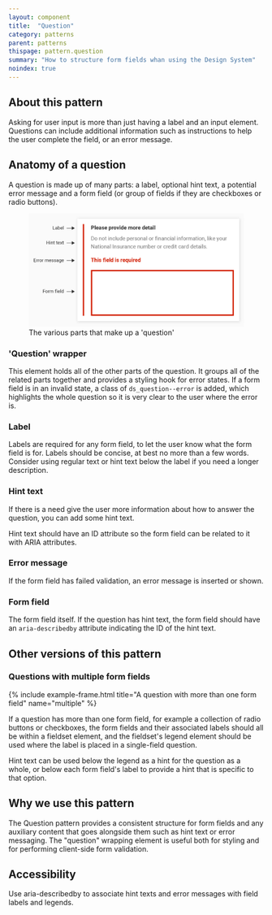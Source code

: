```yaml
---
layout: component
title:  "Question"
category: patterns
parent: patterns
thispage: pattern.question
summary: "How to structure form fields whan using the Design System"
noindex: true
---
```


## About this pattern

Asking for user input is more than just having a label and an input element. Questions can include additional information such as instructions to help the user complete the field, or an error message.

## Anatomy of a question

A question is made up of many parts: a label, optional hint text, a potential error message and a form field (or group of fields if they are checkboxes or radio buttons).

<figure class="example__content  overflow--large--2 overflow--xlarge--2">
<img alt="The various parts that make up a question" src="/assets/images/question-anatomy.png" loading="lazy">
<figcaption>The various parts that make up a 'question'</figcaption>
</figure>

### 'Question' wrapper

This element holds all of the other parts of the question. It groups all of the related parts together and provides a styling hook for error states. If a form field is in an invalid state, a class of `ds_question--error` is added, which highlights the whole question so it is very clear to the user where the error is.

### Label

Labels are required for any form field, to let the user know what the form field is for. Labels should be concise, at best no more than a few words. Consider using regular text or hint text below the label if you need a longer description.

### Hint text

If there is a need give the user more information about how to answer the question, you can add some hint text.

Hint text should have an ID attribute so the form field can be related to it with ARIA attributes.

### Error message

If the form field has failed validation, an error message is inserted or shown.

### Form field

The form field itself. If the question has hint text, the form field should have an `aria-describedby` attribute indicating the ID of the hint text.

## Other versions of this pattern

### Questions with multiple form fields

{% include example-frame.html title="A question with more than one form field" name="multiple" %}

If a question has more than one form field, for example a collection of radio buttons or checkboxes, the form fields and their associated labels should all be within a fieldset element, and the fieldset's legend element should be used where the label is placed in a single-field question.

Hint text can be used below the legend as a hint for the question as a whole, or below each form field's label to provide a hint that is specific to that option.

## Why we use this pattern

The Question pattern provides a consistent structure for form fields and any auxiliary content that goes alongside them such as hint text or error messaging. The "question" wrapping element is useful both for styling and for performing client-side form validation.
 
## Accessibility

Use aria-describedby to associate hint texts and error messages with field labels and legends.
